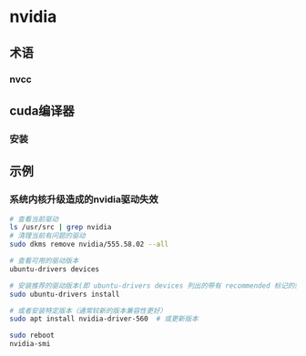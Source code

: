 # nvidia

## 术语

### nvcc


## cuda编译器

### 安装


## 示例

### 系统内核升级造成的nvidia驱动失效

```sh
# 查看当前驱动
ls /usr/src | grep nvidia
# 清理当前有问题的驱动
sudo dkms remove nvidia/555.58.02 --all

# 查看可用的驱动版本
ubuntu-drivers devices

# 安装推荐的驱动版本(即 ubuntu-drivers devices 列出的带有 recommended 标记的驱动)
sudo ubuntu-drivers install

# 或者安装特定版本（通常较新的版本兼容性更好）
sudo apt install nvidia-driver-560  # 或更新版本

sudo reboot
nvidia-smi
```